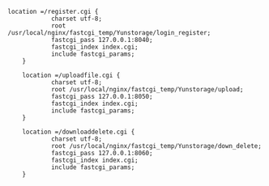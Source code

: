 
	location =/register.cgi {
                charset utf-8;
                root /usr/local/nginx/fastcgi_temp/Yunstorage/login_register;
                fastcgi_pass 127.0.0.1:8040;
                fastcgi_index index.cgi;
                include fastcgi_params;
        }

        location =/uploadfile.cgi {
                charset utf-8;
                root /usr/local/nginx/fastcgi_temp/Yunstorage/upload;
                fastcgi_pass 127.0.0.1:8050;
                fastcgi_index index.cgi;
                include fastcgi_params;
        }

        location =/downloaddelete.cgi {
                charset utf-8;
                root /usr/local/nginx/fastcgi_temp/Yunstorage/down_delete;
                fastcgi_pass 127.0.0.1:8060;
                fastcgi_index index.cgi;
                include fastcgi_params;
        }

